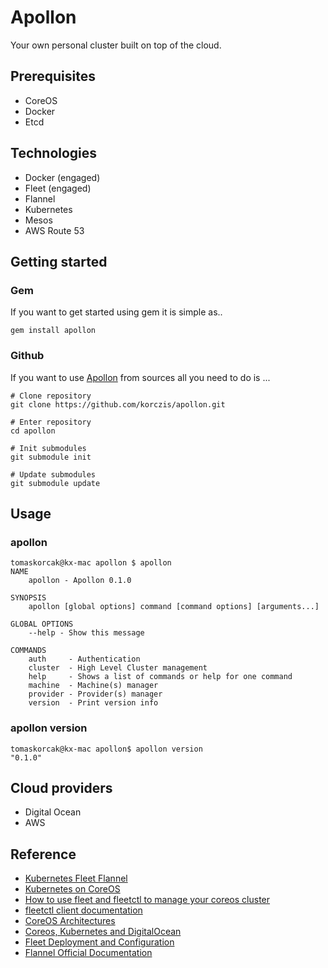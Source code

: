 # Apollon

Your own personal cluster built on top of the cloud.

## Prerequisites

- CoreOS
- Docker
- Etcd

## Technologies

- Docker (engaged)
- Fleet (engaged)
- Flannel
- Kubernetes
- Mesos
- AWS Route 53

## Getting started

### Gem

If you want to get started using gem it is simple as..

```
gem install apollon
```

### Github

If you want to use [Apollon](https://github.com/korczis/apollon) from sources all you need to do is ...

```
# Clone repository
git clone https://github.com/korczis/apollon.git

# Enter repository
cd apollon

# Init submodules
git submodule init

# Update submodules
git submodule update
```

## Usage

### apollon

```
tomaskorcak@kx-mac apollon $ apollon
NAME
    apollon - Apollon 0.1.0

SYNOPSIS
    apollon [global options] command [command options] [arguments...]

GLOBAL OPTIONS
    --help - Show this message

COMMANDS
    auth     - Authentication
    cluster  - High Level Cluster management
    help     - Shows a list of commands or help for one command
    machine  - Machine(s) manager
    provider - Provider(s) manager
    version  - Print version info
```

### apollon version

```
tomaskorcak@kx-mac apollon$ apollon version
"0.1.0"
```

## Cloud providers

- Digital Ocean
- AWS

## Reference

- [Kubernetes Fleet Flannel](https://github.com/kelseyhightower/kubernetes-fleet-tutorial)
- [Kubernetes on CoreOS](https://github.com/kelseyhightower/kubernetes-coreos)
- [How to use fleet and fleetctl to manage your coreos cluster](https://www.digitalocean.com/community/tutorials/how-to-use-fleet-and-fleetctl-to-manage-your-coreos-cluster)
- [fleetctl client documentation](https://github.com/coreos/fleet/blob/master/Documentation/using-the-client.md)
- [CoreOS Architectures](https://coreos.com/docs/cluster-management/setup/cluster-architectures/)
- [Coreos, Kubernetes and DigitalOcean](https://github.com/bketelsen/coreos-kubernetes-digitalocean)
- [Fleet Deployment and Configuration](https://github.com/coreos/fleet/blob/master/Documentation/deployment-and-configuration.md)
- [Flannel Official Documentation](https://github.com/coreos/flannel/blob/master/README.md)
